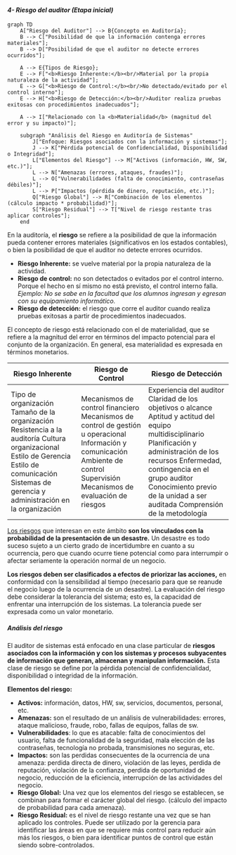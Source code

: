 #### ***4- Riesgo del auditor (Etapa inicial)***

```mermaid
graph TD
    A["Riesgo del Auditor"] --> B{Concepto en Auditoría};
    B --> C["Posibilidad de que la información contenga errores materiales"];
    B --> D["Posibilidad de que el auditor no detecte errores ocurridos"];

    A --> E{Tipos de Riesgo};
    E --> F["<b>Riesgo Inherente:</b><br/>Material por la propia naturaleza de la actividad"];
    E --> G["<b>Riesgo de Control:</b><br/>No detectado/evitado por el control interno"];
    E --> H["<b>Riesgo de Detección:</b><br/>Auditor realiza pruebas exitosas con procedimientos inadecuados"];

    A --> I["Relacionado con la <b>Materialidad</b> (magnitud del error y su impacto)"];

    subgraph "Análisis del Riesgo en Auditoría de Sistemas"
        J["Enfoque: Riesgos asociados con la información y sistemas"];
        J --> K["Pérdida potencial de Confidencialidad, Disponibilidad o Integridad"];
        L["Elementos del Riesgo"] --> M["Activos (información, HW, SW, etc.)"];
        L --> N["Amenazas (errores, ataques, fraudes)"];
        L --> O["Vulnerabilidades (falta de conocimiento, contraseñas débiles)"];
        L --> P["Impactos (pérdida de dinero, reputación, etc.)"];
        Q["Riesgo Global"] --> R["Combinación de los elementos (cálculo impacto * probabilidad)"];
        S["Riesgo Residual"] --> T["Nivel de riesgo restante tras aplicar controles"];
    end
```

En la auditoría, el **riesgo** se refiere a la posibilidad de que la información pueda contener errores materiales (significativos en los estados contables), o bien la posibilidad de que el auditor no detecte errores ocurridos.

-   **Riesgo Inherente:** se vuelve material por la propia naturaleza de la actividad.
-   **Riesgo de control:** no son detectados o evitados por el control interno. Porque el hecho en sí mismo no está previsto, el control interno falla. *Ejemplo: No se sabe en la facultad que los alumnos ingresan y egresan con su equipamiento informático.*
-   **Riesgo de detección:** el riesgo que corre el auditor cuando realiza pruebas exitosas a partir de procedimientos inadecuados.

El concepto de riesgo está relacionado con el de materialidad, que se refiere a la magnitud del error en términos del impacto potencial para el conjunto de la organización. En general, esa materialidad es expresada en términos monetarios.

| Riesgo Inherente | Riesgo de Control | Riesgo de Detección |
| --- | --- | --- |
| Tipo de organización Tamaño de la organización Resistencia a la auditoría Cultura organizacional Estilo de Gerencia Estilo de comunicación Sistemas de gerencia y administración en la organización | Mecanismos de control financiero Mecanismos de control de gestión u operacional Información y comunicación Ambiente de control Supervisión Mecanismos de evaluación de riesgos | Experiencia del auditor Claridad de los objetivos o alcance Aptitud y actitud del equipo multidisciplinario Planificación y administración de los recursos Enfermedad, contingencia en el grupo auditor Conocimiento previo de la unidad a ser auditada Comprensión de la metodología |

[Los riesgos](#2--análisis-del-riesgo) que interesan en este ámbito **son los vinculados con la probabilidad de la presentación de un desastre.** Un desastre es todo suceso sujeto a un cierto grado de incertidumbre en cuanto a su ocurrencia, pero que cuando ocurre tiene potencial como para interrumpir o afectar seriamente la operación normal de un negocio.

**Los riesgos deben ser clasificados a efectos de priorizar las acciones,** en conformidad con la sensibilidad al tiempo (necesario para que se reanude el negocio luego de la ocurrencia de un desastre). La evaluación del riesgo debe considerar la tolerancia del sistema; esto es, la capacidad de enfrentar una interrupción de los sistemas. La tolerancia puede ser expresada como un valor monetario.

##### **Análisis del riesgo**

El auditor de sistemas está enfocado en una clase particular de **riesgos asociados con la información y con los sistemas y procesos subyacentes de información que generan, almacenan y manipulan información.** Esta clase de riesgo se define por la pérdida potencial de confidencialidad, disponibilidad o integridad de la información.

**Elementos del riesgo:**

-   **Activos:** información, datos, HW, sw, servicios, documentos, personal, etc.
-   **Amenazas:** son el resultado de un análisis de vulnerabilidades: errores, ataque malicioso, fraude, robo, fallas de equipos, fallas de sw.
-   **Vulnerabilidades**: lo que es atacable: falta de conocimientos del usuario, falta de funcionalidad de la seguridad, mala elección de las contraseñas, tecnología no probada, transmisiones no seguras, etc.
-   **Impactos:** son las perdidas consecuentes de la ocurrencia de una amenaza: perdida directa de dinero, violación de las leyes, perdida de reputación, violación de la confianza, perdida de oportunidad de negocio, reducción de la eficiencia, interrupción de las actividades del negocio.
-   **Riesgo Global:** Una vez que los elementos del riesgo se establecen, se combinan para formar el carácter global del riesgo. (cálculo del impacto de probabilidad para cada amenaza).
-   **Riesgo Residual:** es el nivel de riesgo restante una vez que se han aplicado los controles. Puede ser utilizado por la gerencia para identificar las áreas en que se requiere más control para reducir aún más los riesgos, o bien para identificar puntos de control que están siendo sobre-controlados. 
